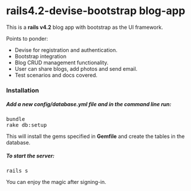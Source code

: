 <h1>rails4.2-devise-bootstrap blog-app</h1>

<p>This is a <strong>rails v4.2</strong> blog app with bootstrap as the UI framework. 
<p>Points to ponder:</p>
<ul>
	<li>Devise for registration and authentication.</li>
	<li>Bootstrap integration</li>
	<li>Blog CRUD management functionality.</li>
	<li>User can share blogs, add photos and send email.</li>
	<li>Test scenarios and docs covered.</li>
</ul>

<h3>Installation</h3>

<h5>Add a new config/database.yml file and in the command line run:</h5> 
<pre>
bundle
rake db:setup
</pre>

<p>This will install the gems specified in <strong>Gemfile</strong> and create the tables in the database.

<h5>To start the server:</h5>
<pre>
rails s
</pre>

<p>You can enjoy the magic after signing-in.</p>
